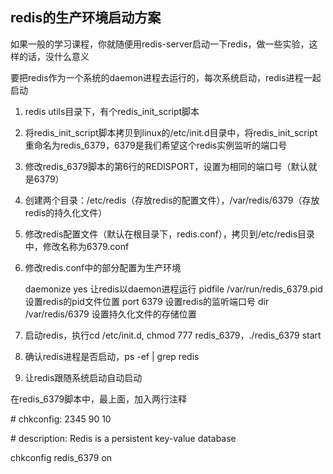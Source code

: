 ## redis的生产环境启动方案

如果一般的学习课程，你就随便用redis-server启动一下redis，做一些实验，这样的话，没什么意义

要把redis作为一个系统的daemon进程去运行的，每次系统启动，redis进程一起启动

1. redis utils目录下，有个redis_init_script脚本
2. 将redis_init_script脚本拷贝到linux的/etc/init.d目录中，将redis_init_script重命名为redis_6379，6379是我们希望这个redis实例监听的端口号
3. 修改redis_6379脚本的第6行的REDISPORT，设置为相同的端口号（默认就是6379）
4. 创建两个目录：/etc/redis（存放redis的配置文件），/var/redis/6379（存放redis的持久化文件）
5. 修改redis配置文件（默认在根目录下，redis.conf），拷贝到/etc/redis目录中，修改名称为6379.conf
6. 修改redis.conf中的部分配置为生产环境

    daemonize	yes							让redis以daemon进程运行
    pidfile		/var/run/redis_6379.pid 	设置redis的pid文件位置
    port		6379						设置redis的监听端口号
    dir 		/var/redis/6379				设置持久化文件的存储位置

7. 启动redis，执行cd /etc/init.d, chmod 777 redis_6379，./redis_6379 start

8. 确认redis进程是否启动，ps -ef | grep redis

9. 让redis跟随系统启动自动启动

在redis_6379脚本中，最上面，加入两行注释

&#35; chkconfig:   2345 90 10

&#35; description:  Redis is a persistent key-value database

chkconfig redis_6379 on
